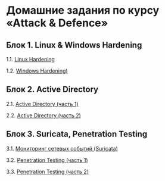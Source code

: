 # Домашние задания по курсу «Аttack & Defence»


## Блок 1. Linux & Windows Hardening

1.1. [Linux Hardening]()

1.2. [Windows Hardening)]()


## Блок 2. Active Directory

2.1. [Active Directory (часть 1)]()

2.2. [Active Directory (часть 2)]()


## Блок 3. Suricata, Penetration Testing

3.1. [Мониторинг сетевых событий (Suricata)]()

3.2. [Penetration Testing (часть 1)]()

3.3. [Penetration Testing (часть 2)]()
